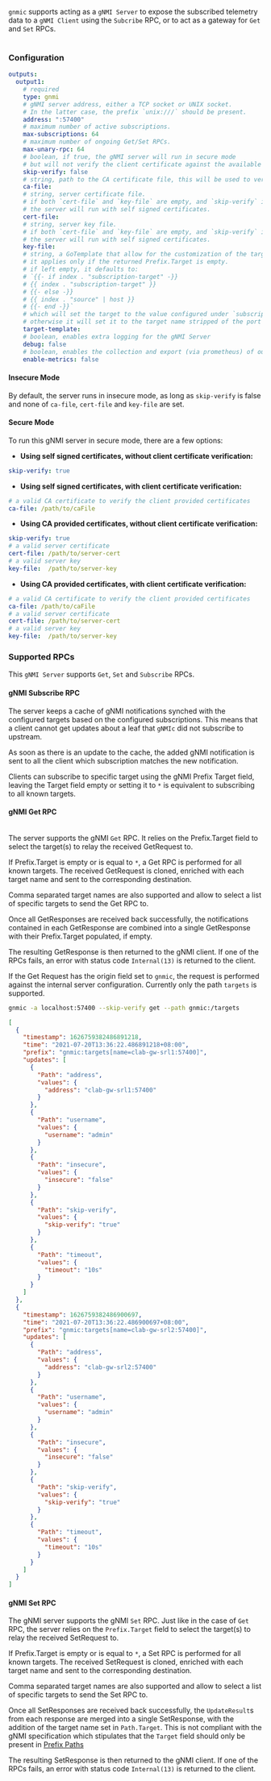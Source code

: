`gnmic` supports acting as a `gNMI Server` to expose the subscribed telemetry data to a `gNMI Client` using the `Subcribe` RPC, or to act as a gateway for `Get` and `Set` RPCs.

<div class="mxgraph" style="max-width:100%;border:1px solid transparent;margin:0 auto; display:block;" data-mxgraph="{&quot;page&quot;:0,&quot;zoom&quot;:1.4,&quot;highlight&quot;:&quot;#0000ff&quot;,&quot;nav&quot;:true,&quot;check-visible-state&quot;:true,&quot;resize&quot;:true,&quot;url&quot;:&quot;https://raw.githubusercontent.com/karimra/gnmic/diagrams/diagrams/gnmi_server.drawio&quot;}"></div>

<script type="text/javascript" src="https://cdn.jsdelivr.net/gh/hellt/drawio-js@main/embed2.js?&fetch=https%3A%2F%2Fraw.githubusercontent.com%2Fkarimra%2Fgnmic%2Fdiagrams%2Fgnmi_server.drawio" async></script>

### Configuration

```yaml
outputs:
  output1:
    # required
    type: gnmi 
    # gNMI server address, either a TCP socket or UNIX socket. 
    # In the latter case, the prefix `unix:///` should be present.
    address: ":57400"
    # maximum number of active subscriptions.
    max-subscriptions: 64
    # maximum number of ongoing Get/Set RPCs.
    max-unary-rpc: 64
    # boolean, if true, the gNMI server will run in secure mode 
    # but will not verify the client certificate against the available certificate chain.
    skip-verify: false
    # string, path to the CA certificate file, this will be used to verify the clients certificates, if `skip-verify` is false
    ca-file:
    # string, server certificate file.
    # if both `cert-file` and `key-file` are empty, and `skip-verify` is true or `ca-file` is set, 
    # the server will run with self signed certificates.
    cert-file:
    # string, server key file.
    # if both `cert-file` and `key-file` are empty, and `skip-verify` is true or `ca-file` is set, 
    # the server will run with self signed certificates.
    key-file:
    # string, a GoTemplate that allow for the customization of the target field in Prefix.Target.
    # it applies only if the returned Prefix.Target is empty.
    # if left empty, it defaults to:
    # `{{- if index . "subscription-target" -}}
    # {{ index . "subscription-target" }}
    # {{- else -}}
    # {{ index . "source" | host }}
    # {{- end -}}`
    # which will set the target to the value configured under `subscription.$subscription-name.target` if any,
    # otherwise it will set it to the target name stripped of the port number (if present).
    target-template:
    # boolean, enables extra logging for the gNMI Server
    debug: false
    # boolean, enables the collection and export (via prometheus) of output specific metrics
    enable-metrics: false 
```

#### Insecure Mode

By default, the server runs in insecure mode, as long as `skip-verify` is false and none of `ca-file`, `cert-file` and `key-file` are set.

#### Secure Mode

To run this gNMI server in secure mode, there are a few options:

- **Using self signed certificates, without client certificate verification:**

```yaml
skip-verify: true
```

- **Using self signed certificates, with client certificate verification:**

```yaml
# a valid CA certificate to verify the client provided certificates
ca-file: /path/to/caFile 
```
  
- **Using CA provided certificates, without client certificate verification:**

```yaml
skip-verify: true
# a valid server certificate
cert-file: /path/to/server-cert
# a valid server key
key-file:  /path/to/server-key
```

- **Using CA provided certificates, with client certificate verification:**

```yaml
# a valid CA certificate to verify the client provided certificates
ca-file: /path/to/caFile 
# a valid server certificate
cert-file: /path/to/server-cert
# a valid server key
key-file:  /path/to/server-key
```

### Supported RPCs

This `gNMI Server` supports `Get`, `Set` and `Subscribe` RPCs.

#### gNMI Subscribe RPC

The server keeps a cache of gNMI notifications synched with the configured targets based on the configured subscriptions.
This means that a client cannot get updates about a leaf that `gNMIc` did not subscribe to upstream.

As soon as there is an update to the cache, the added gNMI notification is sent to all the client which subscription matches the new notification.

Clients can subscribe to specific target using the gNMI Prefix Target field, leaving the Target field empty or setting it to `*` is equivalent to subscribing to all known targets.

#### gNMI Get RPC

<div class="mxgraph" style="max-width:100%;border:1px solid transparent;margin:0 auto; display:block;" data-mxgraph="{&quot;page&quot;:1,&quot;zoom&quot;:1.4,&quot;highlight&quot;:&quot;#0000ff&quot;,&quot;nav&quot;:true,&quot;check-visible-state&quot;:true,&quot;resize&quot;:true,&quot;url&quot;:&quot;https://raw.githubusercontent.com/karimra/gnmic/diagrams/diagrams/gnmi_server.drawio&quot;}"></div>

<script type="text/javascript" src="https://cdn.jsdelivr.net/gh/hellt/drawio-js@main/embed2.js?&fetch=https%3A%2F%2Fraw.githubusercontent.com%2Fkarimra%2Fgnmic%2Fdiagrams%2Fgnmi_server.drawio" async></script>

The server supports the gNMI `Get` RPC.
It relies on the Prefix.Target field to select the target(s) to relay the received GetRequest to.

If Prefix.Target is empty or is equal to `*`, a Get RPC is performed for all known targets.
The received GetRequest is cloned, enriched with each target name and sent to the corresponding destination.

Comma separated target names are also supported and allow to select a list of specific targets to send the Get RPC to.

Once all GetResponses are received back successfully, the notifications contained in each GetResponse are combined into a single GetResponse with their Prefix.Target populated, if empty.

The resulting GetResponse is then returned to the gNMI client.
If one of the RPCs fails, an error with status code `Internal(13)` is returned to the client.

If the Get Request has the origin field set to `gnmic`, the request is performed against the internal server configuration.
Currently only the path `targets` is supported.

```bash
gnmic -a localhost:57400 --skip-verify get --path gnmic:/targets
```

```json
[
  {
    "timestamp": 1626759382486891218,
    "time": "2021-07-20T13:36:22.486891218+08:00",
    "prefix": "gnmic:targets[name=clab-gw-srl1:57400]",
    "updates": [
      {
        "Path": "address",
        "values": {
          "address": "clab-gw-srl1:57400"
        }
      },
      {
        "Path": "username",
        "values": {
          "username": "admin"
        }
      },
      {
        "Path": "insecure",
        "values": {
          "insecure": "false"
        }
      },
      {
        "Path": "skip-verify",
        "values": {
          "skip-verify": "true"
        }
      },
      {
        "Path": "timeout",
        "values": {
          "timeout": "10s"
        }
      }
    ]
  },
  {
    "timestamp": 1626759382486900697,
    "time": "2021-07-20T13:36:22.486900697+08:00",
    "prefix": "gnmic:targets[name=clab-gw-srl2:57400]",
    "updates": [
      {
        "Path": "address",
        "values": {
          "address": "clab-gw-srl2:57400"
        }
      },
      {
        "Path": "username",
        "values": {
          "username": "admin"
        }
      },
      {
        "Path": "insecure",
        "values": {
          "insecure": "false"
        }
      },
      {
        "Path": "skip-verify",
        "values": {
          "skip-verify": "true"
        }
      },
      {
        "Path": "timeout",
        "values": {
          "timeout": "10s"
        }
      }
    ]
  }
]
```

#### gNMI Set RPC

The gNMI server supports the gNMI `Set` RPC.
Just like in the case of `Get` RPC, the server relies on the `Prefix.Target` field to select the target(s) to relay the received SetRequest to.

If Prefix.Target is empty or is equal to `*`, a Set RPC is performed for all known targets.
The received SetRequest is cloned, enriched with each target name and sent to the corresponding destination.

Comma separated target names are also supported and allow to select a list of specific targets to send the Set RPC to.

Once all SetResponses are received back successfully, the `UpdateResult`s from each response are merged into a single SetResponse, with the addition of the target name set in `Path.Target`.
This is not compliant with the gNMI specification which stipulates that the `Target` field should only be present in [Prefix Paths](https://github.com/openconfig/reference/blob/master/rpc/gnmi/gnmi-specification.md#2221-path-target)

The resulting SetResponse is then returned to the gNMI client.
If one of the RPCs fails, an error with status code `Internal(13)` is returned to the client.
